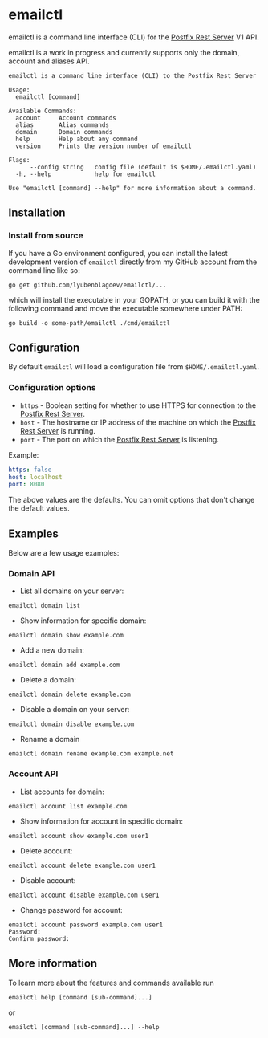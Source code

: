 # emailctl

emailctl is a command line interface (CLI) for the [Postfix Rest Server](https://github.com/lyubenblagoev/postfix-rest-server) V1 API. 

emailctl is a work in progress and currently supports only the domain, account and aliases API.

```
emailctl is a command line interface (CLI) to the Postfix Rest Server

Usage:
  emailctl [command]

Available Commands:
  account     Account commands
  alias       Alias commands
  domain      Domain commands
  help        Help about any command
  version     Prints the version number of emailctl

Flags:
      --config string   config file (default is $HOME/.emailctl.yaml)
  -h, --help            help for emailctl

Use "emailctl [command] --help" for more information about a command.
```

## Installation

### Install from source

If you have a Go environment configured, you can install the latest development version of `emailctl` directly from my GitHub account from the command line like so: 

```
go get github.com/lyubenblagoev/emailctl/...
```

which will install the executable in your GOPATH, or you can build it with the following command and move the executable somewhere under PATH:

```
go build -o some-path/emailctl ./cmd/emailctl
```

## Configuration

By default `emailctl` will load a configuration file from `$HOME/.emailctl.yaml`. 

### Configuration options

* `https` - Boolean setting for whether to use HTTPS for connection to the [Postfix Rest Server](https://github.com/lyubenblagoev/postfix-rest-server).
* `host` - The hostname or IP address of the machine on which the [Postfix Rest Server](https://github.com/lyubenblagoev/postfix-rest-server) is running.
* `port` - The port on which the [Postfix Rest Server](https://github.com/lyubenblagoev/postfix-rest-server) is listening.

Example: 

```yaml
https: false
host: localhost
port: 8080
```

The above values are the defaults. You can omit options that don't change the default values.

## Examples

Below are a few usage examples:

### Domain API

* List all domains on your server:

```
emailctl domain list
```

* Show information for specific domain:

```
emailctl domain show example.com
```

* Add a new domain: 

```
emailctl domain add example.com
```

* Delete a domain: 

```
emailctl domain delete example.com
```

* Disable a domain on your server:

```
emailctl domain disable example.com
```

* Rename a domain

```
emailctl domain rename example.com example.net
```

### Account API

* List accounts for domain:

```
emailctl account list example.com
```

* Show information for account in specific domain:

```
emailctl account show example.com user1
```

* Delete account:

```
emailctl account delete example.com user1
```

* Disable account: 

```
emailctl account disable example.com user1
```

* Change password for account:

```
emailctl account password example.com user1
Password: 
Confirm password: 
```

## More information

To learn more about the features and commands available run

```
emailctl help [command [sub-command]...]
```

or 

```
emailctl [command [sub-command]...] --help
```

